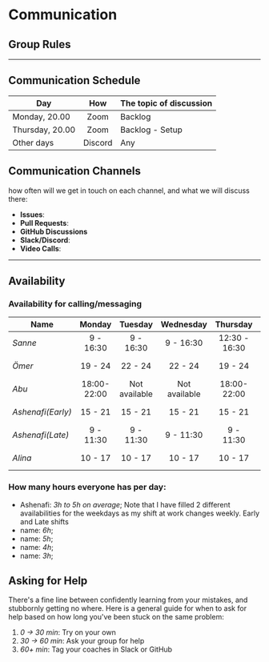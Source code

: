 # Communication

## Group Rules

<!-- any general rules you'd like to set for your group? -->

---

## Communication Schedule

| Day | How | The topic of discussion |
| --- | :-: | ----------------------- |
| Monday, 20.00 | Zoom | Backlog      |
| Thursday, 20.00 | Zoom | Backlog - Setup |
| Other days | Discord | Any          |

## Communication Channels

how often will we get in touch on each channel, and what we will discuss there:

- **Issues**:
- **Pull Requests**:
- **GitHub Discussions**
- **Slack/Discord**:
- **Video Calls**:

---

## Availability

### Availability for calling/messaging

| Name    | Monday  | Tuesday | Wednesday | Thursday | Friday  | Saturday | Sunday  |
| ------ | :-----: | :-----: | :-------: | :------: | :-----: | :------: | :-----: |
| _Sanne_| 9 - 16:30 | 9 - 16:30 | 9 - 16:30  | 12:30 - 16:30| 9 - 16:30| on apointment  | on apointment |
| _Ömer_| 19 - 24 | 22 - 24 | 22 - 24  | 19 - 24 | 19 - 24 | 19 - 24   | 19 - 24  |
| _Abu_| 18:00-22:00 | Not available | Not available  | 18:00-22:00| 18:00-22:00| 10 - 17:00  | 10 - 17:00 |
| _Ashenafi(Early)_| 15 - 21 | 15 - 21 | 15 - 21 | 15 - 21 | 15 - 21 | 13 - 24   | 13 - 24  |
| _Ashenafi(Late)_| 9 - 11:30 | 9 - 11:30 | 9 - 11:30 | 9 - 11:30 | 9 - 11:30 | 13-24   | 13 - 24  |
| _Alina_| 10 - 17 |  10 - 17 |  10 - 17 |  10 - 17 |  10 - 17 |  ----  |  10 - 17  |

### How many hours everyone has per day:

- Ashenafi: _3h to 5h on average_; Note that I have filled 2 different availabilities for the weekdays as my shift at work changes weekly. Early and Late shifts
- name: _6h_;
- name: _5h_;
- name: _4h_;
- name: _3h_;

## Asking for Help

There's a fine line between confidently learning from your mistakes, and stubbornly getting no where. Here is a general guide for when to ask for help based on how long you've been stuck on the same problem:

1. _0 -> 30 min_: Try on your own
2. _30 -> 60 min_: Ask your group for help
3. _60+ min_: Tag your coaches in Slack or GitHub
